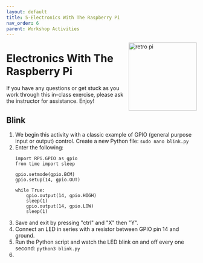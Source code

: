 ```yaml
---
layout: default
title: 5-Electronics With The Raspberry Pi
nav_order: 6
parent: Workshop Activities
---
```


<img src="images/act-2/logo-2.png" alt="retro pi" style="float:right;width:180px;">

# Electronics With The Raspberry Pi

If you have any questions or get stuck as you work through this in-class exercise, please ask the instructor for assistance. Enjoy!

## Blink
1.  We begin this activity with a classic example of GPIO (general purpose input or output) control. Create a new Python file: `sudo nano blink.py`
2.  Enter the following:
    ```
    import RPi.GPIO as gpio
    from time import sleep

    gpio.setmode(gpio.BCM)
    gpio.setup(14, gpio.OUT)

    while True:
        gpio.output(14, gpio.HIGH)
        sleep(1)
        gpio.output(14, gpio.LOW)
        sleep(1)
    ```
3. Save and exit by pressing "ctrl" and "X" then "Y".
4. Connect an LED in series with a resistor between GPIO pin 14 and ground.
5. Run the Python script and watch the LED blink on and off every one second: `python3 blink.py`
6. 

